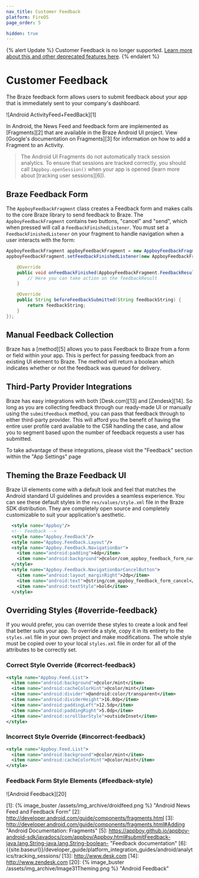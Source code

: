 ```yaml
---
nav_title: Customer Feedback
platform: FireOS
page_order: 5

hidden: true
---
```


{% alert Update %}
Customer Feedback is no longer supported. [Learn more about this and other deprecated features here]({{site.baseurl}}/help/release_notes/deprecations/#feedback).
{% endalert %}

# Customer Feedback

The Braze feedback form allows users to submit feedback about your app that is immediately sent to your company's dashboard.

![Android ActivityFeed+FeedBack][1]

In Android, the News Feed and feedback form are implemented as [Fragments][2] that are available in the Braze Android UI project. View [Google's documentation on Fragments][3] for information on how to add a Fragment to an Activity.

>  The Android UI Fragments do not automatically track session analytics. To ensure that sessions are tracked correctly, you should call `IAppboy.openSession()` when your app is opened (learn more about [tracking user sessions][6]).

## Braze Feedback Form

The `AppboyFeedbackFragment` class creates a Feedback form and makes calls to the core Braze library to send feedback to Braze. The `AppboyFeedbackFragment` contains two buttons, "cancel" and "send", which when pressed will call a `FeedbackFinishedListener`. You must set a `FeedbackFinishedListener` on your fragment to handle navigation when a user interacts with the form:

```java
AppboyFeedbackFragment appboyFeedbackFragment = new AppboyFeedbackFragment();
appboyFeedbackFragment.setFeedbackFinishedListener(new AppboyFeedbackFragment.FeedbackFinishedListener() {

    @Override
    public void onFeedbackFinished(AppboyFeedbackFragment.FeedbackResult feedbackResult) {
        // Here you can take action on the feedbackResult
    }

    @Override
    public String beforeFeedbackSubmitted(String feedbackString) {
        return feedbackString;
    }
});
```

## Manual Feedback Collection

Braze has a [method][5] allows you to pass Feedback to Braze from a form or field within your app. This is perfect for passing feedback from an existing UI element to Braze. The method will return a boolean which indicates whether or not the feedback was queued for delivery.

## Third-Party Provider Integrations

Braze has easy integrations with both [Desk.com][13] and [Zendesk][14]. So long as you are collecting feedback through our ready-made UI or manually using the `submitFeedback` method, you can pass that feedback through to either third-party provider. This will afford you the benefit of having the entire user profile card available to the CSR handling the case, and allow you to segment based upon the number of feedback requests a user has submitted.

To take advantage of these integrations, please visit the "Feedback" section within the "App Settings" page

## Theming the Braze Feedback UI

Braze UI elements come with a default look and feel that matches the Android standard UI guidelines and provides a seamless experience. You can see these default styles in the `res/values/style.xml` file in the Braze SDK distribution. They are completely open source and completely customizable to suit your application's aesthetic.

```xml
  <style name="Appboy"/>
  <!-- Feedback -->
  <style name="Appboy.Feedback"/>
  <style name="Appboy.Feedback.Layout"/>
  <style name="Appboy.Feedback.NavigationBar">
    <item name="android:padding">4dp</item>
    <item name="android:background">@color/com_appboy_feedback_form_navigation_bar_background</item>
  </style>
  <style name="Appboy.Feedback.NavigationBarCancelButton">
    <item name="android:layout_marginRight">2dp</item>
    <item name="android:text">@string/com_appboy_feedback_form_cancel</item>
    <item name="android:textStyle">bold</item>
  </style>
```

## Overriding Styles {#override-feedback}

If you would prefer, you can override these styles to create a look and feel that better suits your app. To override a style, copy it in its entirety to the `styles.xml` file in your own project and make modifications. The whole style must be copied over to your local `styles.xml` file in order for all of the attributes to be correctly set.

### Correct Style Override {#correct-feedback}

```xml
<style name="Appboy.Feed.List">
  <item name="android:background">@color/mint</item>
  <item name="android:cacheColorHint">@color/mint</item>
  <item name="android:divider">@android:color/transparent</item>
  <item name="android:dividerHeight">16.0dp</item>
  <item name="android:paddingLeft">12.5dp</item>
  <item name="android:paddingRight">5.0dp</item>
  <item name="android:scrollbarStyle">outsideInset</item>
</style>
```

### Incorrect Style Override {#incorrect-feedback}

```xml
<style name="Appboy.Feed.List">
  <item name="android:background">@color/mint</item>
  <item name="android:cacheColorHint">@color/mint</item>
</style>
```

### Feedback Form Style Elements {#feedback-style}

![Android Feedback][20]

[1]: {% image_buster /assets/img_archive/droidfeed.png %} "Android News Feed and Feedback Form"
[2]: http://developer.android.com/guide/components/fragments.html
[3]: http://developer.android.com/guide/components/fragments.html#Adding "Android Documentation: Fragments"
[5]: https://appboy.github.io/appboy-android-sdk/javadocs/com/appboy/Appboy.html#submitFeedback-java.lang.String-java.lang.String-boolean- "Feedback documentation"
[6]: {{site.baseurl}}/developer_guide/platform_integration_guides/android/analytics/tracking_sessions/
[13]: http://www.desk.com
[14]: http://www.zendesk.com
[20]: {% image_buster /assets/img_archive/Image31Theming.png %} "Android Feedback"

